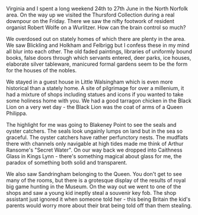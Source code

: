 Virginia and I spent a long weekend 24th to 27th June in the North Norfolk area. On the way up we visited the Thursford Collection during a real downpour on the Friday. There we saw the nifty footwork of resident organist Robert Wolfe on a Wurlitzer. How can the brain control so much?

We overdosed out on stately homes of which there are plenty in the area. We saw Blickling and Holkham and Felbrigg but I confess these in my mind all blur into each other. The old faded paintings, libraries of uniformly bound books, false doors through which servants entered, deer parks, ice houses, elaborate silver tableware, manicured formal gardens seem to be the form for the houses of the nobles.

We stayed in a guest house in Little Walsingham which is even more historical than a stately home. A site of pilgrimage for over a millenium, it had a mixture of shops including statues and icons if you wanted to take some holiness home with you. We had a good tarragon chicken in the Black Lion on a very wet day - the Black Lion was the coat of arms of a Queen Philippa.

The highlight for me was going to Blakeney Point to see the seals and oyster catchers. The seals look ungainly lumps on land but in the sea so graceful. The oyster catchers have rather perfunctory nests. The mudflats there with channels only navigable at high tides made me think of Arthur Ransome's "Secret Water". On our way back we dropped into Caithness Glass in Kings Lynn - there's something magical about glass for me, the paradox of something both solid and transparent.

We also saw Sandringham belonging to the Queen. You don't get to see many of the rooms, but there is a grotesque display of the results of royal big game hunting in the Museum. On the way out we went to one of the shops and saw a young kid ineptly steal a souvenir key fob. The shop assistant just ignored it when someone told her - this being Britain the kid's parents would worry more about their brat being told off than them stealing.
